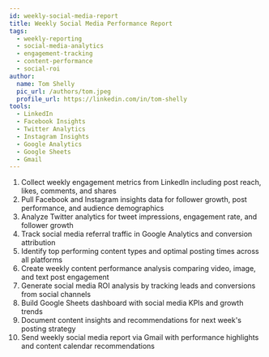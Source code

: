 ```yaml
---
id: weekly-social-media-report
title: Weekly Social Media Performance Report
tags:
  - weekly-reporting
  - social-media-analytics
  - engagement-tracking
  - content-performance
  - social-roi
author:
  name: Tom Shelly
  pic_url: /authors/tom.jpeg
  profile_url: https://linkedin.com/in/tom-shelly
tools:
  - LinkedIn
  - Facebook Insights
  - Twitter Analytics
  - Instagram Insights
  - Google Analytics
  - Google Sheets
  - Gmail
---
```


1. Collect weekly engagement metrics from LinkedIn including post reach, likes, comments, and shares
2. Pull Facebook and Instagram insights data for follower growth, post performance, and audience demographics
3. Analyze Twitter analytics for tweet impressions, engagement rate, and follower growth
4. Track social media referral traffic in Google Analytics and conversion attribution
5. Identify top performing content types and optimal posting times across all platforms
6. Create weekly content performance analysis comparing video, image, and text post engagement
7. Generate social media ROI analysis by tracking leads and conversions from social channels
8. Build Google Sheets dashboard with social media KPIs and growth trends
9. Document content insights and recommendations for next week's posting strategy
10. Send weekly social media report via Gmail with performance highlights and content calendar recommendations